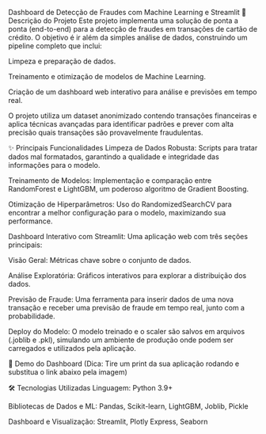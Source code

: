 Dashboard de Detecção de Fraudes com Machine Learning e Streamlit
📖 Descrição do Projeto
Este projeto implementa uma solução de ponta a ponta (end-to-end) para a detecção de fraudes em transações de cartão de crédito. O objetivo é ir além da simples análise de dados, construindo um pipeline completo que inclui:

Limpeza e preparação de dados.

Treinamento e otimização de modelos de Machine Learning.

Criação de um dashboard web interativo para análise e previsões em tempo real.

O projeto utiliza um dataset anonimizado contendo transações financeiras e aplica técnicas avançadas para identificar padrões e prever com alta precisão quais transações são provavelmente fraudulentas.

✨ Principais Funcionalidades
Limpeza de Dados Robusta: Scripts para tratar dados mal formatados, garantindo a qualidade e integridade das informações para o modelo.

Treinamento de Modelos: Implementação e comparação entre RandomForest e LightGBM, um poderoso algoritmo de Gradient Boosting.

Otimização de Hiperparâmetros: Uso do RandomizedSearchCV para encontrar a melhor configuração para o modelo, maximizando sua performance.

Dashboard Interativo com Streamlit: Uma aplicação web com três seções principais:

Visão Geral: Métricas chave sobre o conjunto de dados.

Análise Exploratória: Gráficos interativos para explorar a distribuição dos dados.

Previsão de Fraude: Uma ferramenta para inserir dados de uma nova transação e receber uma previsão de fraude em tempo real, junto com a probabilidade.

Deploy do Modelo: O modelo treinado e o scaler são salvos em arquivos (.joblib e .pkl), simulando um ambiente de produção onde podem ser carregados e utilizados pela aplicação.

🚀 Demo do Dashboard
(Dica: Tire um print da sua aplicação rodando e substitua o link abaixo pela imagem)

🛠️ Tecnologias Utilizadas
Linguagem: Python 3.9+

Bibliotecas de Dados e ML: Pandas, Scikit-learn, LightGBM, Joblib, Pickle

Dashboard e Visualização: Streamlit, Plotly Express, Seaborn
